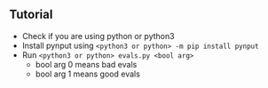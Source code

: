 ## Tutorial
- Check if you are using python or python3
- Install pynput using `<python3 or python> -m pip install pynput`
- Run `<python3 or python> evals.py <bool arg>`
  - bool arg 0 means bad evals
  - bool arg 1 means good evals
